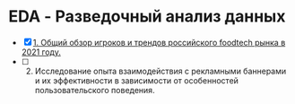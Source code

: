 # EDA - Разведочный анализ данных

- [x] [1. Общий обзор игроков и трендов российского foodtech рынка в 2021 году.](https://github.com/Christina-Y1/EDA/blob/master/Foodtech%20market%20review.ipynb)
- [ ] 2. Исследование опыта взаимодействия с рекламными баннерами и их эффективности в зависимости от особенностей пользовательского поведения.
